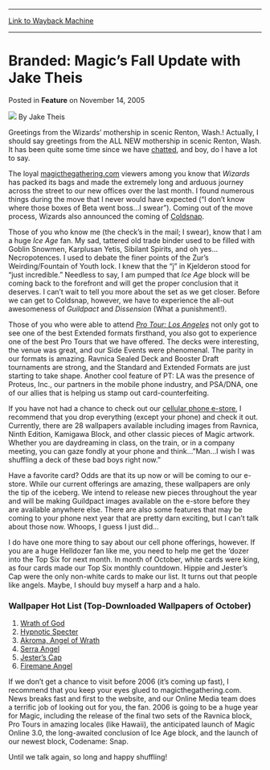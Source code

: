 
---
[Link to Wayback Machine](https://web.archive.org/web/20200923133914/https://magic.wizards.com/en/articles/archive/feature/branded-magic%E2%80%99s-fall-update-jake-theis-2005-11-14)

[_metadata_:wayback_url]:- "https://magic.wizards.com/en/articles/archive/feature/branded-magic%E2%80%99s-fall-update-jake-theis-2005-11-14"
[_metadata_:wayback_raw_url]:- "https://web.archive.org/web/20200923133914id_/https://magic.wizards.com/en/articles/archive/feature/branded-magic%E2%80%99s-fall-update-jake-theis-2005-11-14"
[_metadata_:wayback_capture_timestamp]:- "2020-09-23 13:39:14+00:00"
[_metadata_:description]:- "Greetings from the Wizards’ mothership in scenic Renton, Wash.! Actually, I should say greetings from the ALL NEW mothership in scenic Renton, Wash. It has been quite some time since we have chatted, and boy, do I have a lot to say."
[_metadata_:generator]:- "Drupal 7 (http://drupal.org)"
[_metadata_:publish_date]:- "2005-11-14"
---


Branded: Magic’s Fall Update with Jake Theis
============================================



 Posted in **Feature**
 on November 14, 2005 






![](https://media.magic.wizards.com/styles/auth_small/public/images/person/authorpic_JakeTheis.jpg)
By Jake Theis











Greetings from the Wizards’ mothership in scenic Renton, Wash.! Actually, I should say greetings from the ALL NEW mothership in scenic Renton, Wash. It has been quite some time since we have [chatted](/en/articles/archive/branded-2005-09-09), and boy, do I have a lot to say.


The loyal [magicthegathering.com](http://www.magicthegathering.com) viewers among you know that *Wizards* has packed its bags and made the extremely long and arduous journey across the street to our new offices over the last month. I found numerous things during the move that I never would have expected (“I don’t know where those boxes of Beta went boss…I swear”). Coming out of the move process, Wizards also announced the coming of [Coldsnap](/en/node/632201).


Those of you who know me (the check’s in the mail; I swear), know that I am a huge *Ice Age* fan. My sad, tattered old trade binder used to be filled with Goblin Snowmen, Karplusan Yetis, Sibilant Spirits, and oh yes…Necropotences. I used to debate the finer points of the Zur’s Weirding/Fountain of Youth lock. I knew that the “j” in Kjelderon stood for “just incredible.” Needless to say, I am pumped that *Ice Age* block will be coming back to the forefront and will get the proper conclusion that it deserves. I can’t wait to tell you more about the set as we get closer. Before we can get to Coldsnap, however, we have to experience the all-out awesomeness of *Guildpact* and *Dissension* (What a punishment!).


Those of you who were able to attend [*Pro Tour: Los Angeles*](/en/events/coverage/starring-role-antoine-ruel) not only got to see one of the best Extended formats firsthand, you also got to experience one of the best Pro Tours that we have offered. The decks were interesting, the venue was great, and our Side Events were phenomenal. The parity in our formats is amazing. Ravnica Sealed Deck and Booster Draft tournaments are strong, and the Standard and Extended Formats are just starting to take shape. Another cool feature of PT: LA was the presence of Proteus, Inc., our partners in the mobile phone industry, and PSA/DNA, one of our allies that is helping us stamp out card-counterfeiting.


If you have not had a chance to check out our [cellular phone e-store](http://magic.ecms.proteus.com/), I recommend that you drop everything (except your phone) and check it out. Currently, there are 28 wallpapers available including images from Ravnica, Ninth Edition, Kamigawa Block, and other classic pieces of Magic artwork. Whether you are daydreaming in class, on the train, or in a company meeting, you can gaze fondly at your phone and think…”Man…I wish I was shuffling a deck of these bad boys right now.”


Have a favorite card? Odds are that its up now or will be coming to our e-store. While our current offerings are amazing, these wallpapers are only the tip of the iceberg. We intend to release new pieces throughout the year and will be making Guildpact images available on the e-store before they are available anywhere else. There are also some features that may be coming to your phone next year that are pretty darn exciting, but I can’t talk about those now. Whoops, I guess I just did…


I do have one more thing to say about our cell phone offerings, however. If you are a huge Helldozer fan like me, you need to help me get the ‘dozer into the Top Six for next month. In month of October, white cards were king, as four cards made our Top Six monthly countdown. Hippie and Jester’s Cap were the only non-white cards to make our list. It turns out that people like angels. Maybe, I should buy myself a harp and a halo.


### Wallpaper Hot List (Top-Downloaded Wallpapers of October)


1. [Wrath of God](/en/articles/archive/wallpapers-wonder-runoff-polls-2004-04-16)
2. [Hypnotic Specter](/en/articles/archive/wallpapers-wonder-runoff-polls-2004-04-16)
3. [Akroma, Angel of Wrath](/en/articles/archive/wallpapers-wonder-runoff-polls-2004-04-16)
4. [Serra Angel](/en/articles/archive/wallpapers-wonder-runoff-polls-2004-04-16)
5. [Jester’s Cap](/en/articles/archive/wallpapers-wonder-runoff-polls-2004-04-16)
6. [Firemane Angel](/en/articles/archive/wallpapers-wonder-runoff-polls-2004-04-16)

If we don’t get a chance to visit before 2006 (it’s coming up fast), I recommend that you keep your eyes glued to magicthegathering.com. News breaks fast and first to the website, and our Online Media team does a terrific job of looking out for you, the fan. 2006 is going to be a huge year for Magic, including the release of the final two sets of the Ravnica block, Pro Tours in amazing locales (like Hawaii), the anticipated launch of Magic Online 3.0, the long-awaited conclusion of Ice Age block, and the launch of our newest block, Codename: Snap.


Until we talk again, so long and happy shuffling!







